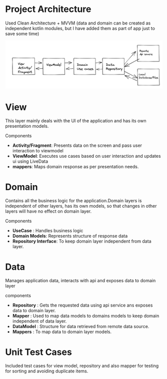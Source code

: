 # Project Architecture
Used Clean Architecture + MVVM (data and domain can be created as independent kotlin modules,
but I have added them as part of app just to save some time)

![Architecture Diagram)](app_architecture.png)

# View
This layer mainly deals with the UI of the application and has its own presentation models.

Components
- **Activity/Fragment**: Presents data on the screen and pass user interaction to viewmodel
- **ViewModel**: Executes use cases based on user interaction and updates ui using LiveData
- **mappers**: Maps domain response as per presentation needs.

# Domain
Contains all the business logic for the application.Domain layers is independent of other layers, has its own models, so that changes in other layers will have no effect on domain layer.

Components
- **UseCase** : Handles business logic
- **Domain Models**: Represents structure of response data
- **Repository Interface**: To keep domain layer independent from data layer.

# Data
Manages application data, interacts with api and exposes data to domain layer

components
- **Repository** : Gets the requested data using api service ans exposes data to domain layer.
- **Mapper** : Used to map data models to domains models to keep domain independent of data layer.
- **DataModel** : Structure for data retrieved from remote data source.
- **Mappers** : To map data to domain layer models.

# Unit Test Cases
Included test cases for view model, repository and also mapper for testing for sorting and avoiding duplicate items.

